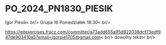 # PO_2024_PN1830_PIESIK
Igor Piesik< br/>
Grupa 16 Poniedziałek 18:30< br/>

https://gitexercises.fracz.com/committer/a73add655a95d922038dcf73edf947de903410a5?email=igorpie1705@gmail.com< br/>
dowolny tekst< br/>
